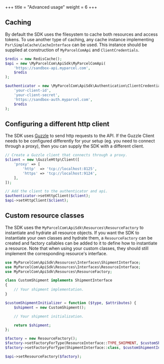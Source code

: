 +++
title = "Advanced usage"
weight = 6
+++

## Caching
By default the SDK uses the filesystem to cache both resources and access tokens. To use another type of caching, any cache instance implementing `Psr\SimpleCache\CacheInterface` can be used. This instance should be supplied at construction of `MyParcelComApi` and `ClientCredentials`.

```php
$redis = new RedisCache();
$api = new \MyParcelCom\ApiSdk\MyParcelComApi(
    'https://sandbox-api.myparcel.com',
    $redis
);

$authenticator = new \MyParcelCom\ApiSdk\Authentication\ClientCredentials(
    'your-client-id',
    'your-client-secret',
    'https://sandbox-auth.myparcel.com',
    $redis
);
```

## Configuring a different http client
The SDK uses [Guzzle](http://guzzlephp.org/) to send http requests to the API. If the Guzzle Client needs to be configured differently for your setup (eg. you need to connect through a proxy), then you can supply the SDK with a different client.

```php
// Create a Guzzle client that connects through a proxy.
$client = new \GuzzleHttp\Client([
    'proxy' => [
        'http'  => 'tcp://localhost:8125',
        'https' => 'tcp://localhost:9124',
    ],
]);

// Add the client to the authenticator and api.
$authenticator->setHttpClient($client);
$api->setHttpClient($client);
```

## Custom resource classes
The SDK uses the `MyParcelCom\ApiSdk\Resources\ResourceFactory` to instantiate and hydrate all resource objects. If you want the SDK to instantiate your own classes and hydrate them, a `ResourceFactory` can be created and factory callables can be added to it to define how to instantiate a resource. Note that
when using your custom classes, they should still implement the corresponding resource's interface.

```php
use MyParcelCom\ApiSdk\Resources\Interfaces\ShipmentInterface;
use MyParcelCom\ApiSdk\Resources\Interfaces\ResourceInterface;
use MyParcelCom\ApiSdk\Resources\ResourceFactory;

class CustomShipment implements ShipmentInterface
{
    // Your shipment implementation.
}

$customShipmentInitializer = function ($type, $attributes) {
    $shipment = new CustomShipment();

    // Your shipment initialization.

    return $shipment;
};

$factory = new ResourceFactory();
$factory->setFactoryForType(ResourceInterface::TYPE_SHIPMENT, $customShipmentInitializer);
$factory->setFactoryForType(ShipmentInterface::class, $customShipmentInitializer);

$api->setResourceFactory($factory);
```
